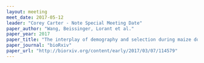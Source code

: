 ```yaml
---
layout: meeting
meet_date: 2017-05-12
leader: "Corey Carter - Note Special Meeting Date"
paper_author: "Wang, Beissinger, Lorant et al."
paper_year: 2017
paper_title: "The interplay of demography and selection during maize domestication and expansion"
paper_journal: "bioRxiv"
paper_url: "http://biorxiv.org/content/early/2017/03/07/114579"
---
```

